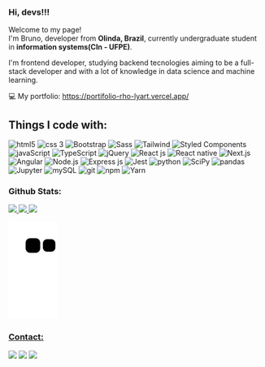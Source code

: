 ### Hi, devs!!!

<p>Welcome to my page! </br> I'm Bruno,  developer from <b>Olinda, Brazil</b>, currently undergraduate student in <b>information systems(CIn - UFPE)</b>. </p>
<p> I'm frontend developer, studying backend tecnologies aiming to be a full-stack developer and with a lot of knowledge in data science and machine learning. </p>

 💻 My portfolio: https://portifolio-rho-lyart.vercel.app/

## Things I code with:


<img alt="html5" src="https://img.shields.io/badge/-HTML5-E34F26?style=flat-square&logo=html5&logoColor=white" /> <img alt="css 3" src="https://img.shields.io/badge/-CSS3-F05032?style=flat-square&logo=css3&logoColor=white" />
<img alt="Bootstrap" src="https://img.shields.io/badge/-Bootstrap-be7abb?style=flat-square&logo=bootstrap&logoColor=white" />
<img alt="Sass" src="https://img.shields.io/badge/-Sass-be7abb?style=flat-square&logo=sass&logoColor=white" />
<img alt="Tailwind" src="https://img.shields.io/badge/-Tailwind_CSS-be7abb?style=flat-square&logo=tailwindcss&logoColor=white" />
<img alt="Styled Components" src="https://img.shields.io/badge/-Styled_Components-be7abb?style=flat-square&logo=styled-components&logoColor=white" />
<img alt="javaScript" src="https://img.shields.io/badge/-JavaScript-8a2be2?style=flat-square&logo=javascript&logoColor=white" />
<img alt="TypeScript" src="https://img.shields.io/badge/-TypeScript-8a2be2?style=flat-square&logo=typescript&logoColor=white" />
<img alt="jQuery" src="https://img.shields.io/badge/-jQuery-8a2be2?style=flat-square&logo=jQuery&logoColor=white" />
<img alt="React js" src="https://img.shields.io/badge/-React JS-007ACC?style=flat-square&logo=react&logoColor=white" />
<img alt="React native" src="https://img.shields.io/badge/-React Native-007ACC?style=flat-square&logo=react&logoColor=white" />
<img alt="Next.js" src="https://img.shields.io/badge/-Next.js-007ACC?style=flat-square&logo=next.js&logoColor=white" />
<img alt="Angular" src="https://img.shields.io/badge/-Angular JS-007ACC?style=flat-square&logo=angular&logoColor=white" />
<img alt="Node.js" src="https://img.shields.io/badge/-Node.js-008B8B?style=flat-square&logo=node.js&logoColor=white" />
<img alt="Express js" src="https://img.shields.io/badge/-Express-008B8B?style=flat-square&logo=express&logoColor=white" />
<img alt="Jest" src="https://img.shields.io/badge/-Jest-008B8B?style=flat-square&logo=jest&logoColor=white" />
<img alt="python" src="https://img.shields.io/badge/-Python-13aa52?style=flat-square&logo=python&logoColor=white" />
<img alt="SciPy" src="https://img.shields.io/badge/-SciPy-13aa52?style=flat-square&logo=scipy&logoColor=white" />
<img alt="pandas" src="https://img.shields.io/badge/-Pandas-13aa52?style=flat-square&logo=pandas&logoColor=white" /> 
<img alt="Jupyter" src="https://img.shields.io/badge/-Jupyter Notebook-13aa52?style=flat-square&logo=jupyter&logoColor=white" />                                    <img alt="mySQL" src="https://img.shields.io/badge/-MySQL-13aa52?style=flat-square&logo=mysql&logoColor=white" />                                                  <img alt="git" src="https://img.shields.io/badge/-Git-FF0000?style=flat-square&logo=git&logoColor=white" />
<img alt="npm" src="https://img.shields.io/badge/-npm-FF0000?style=flat-square&logo=npm&logoColor=white" />
<img alt="Yarn" src="https://img.shields.io/badge/-Yarn-FF0000?style=flat-square&logo=yarn&logoColor=white" />
          

### Github Stats:
<div>
<a href="https://github.com/brunom764">
<img height="200em" src="https://github-profile-summary-cards.vercel.app/api/cards/profile-details?username=brunom764&theme=radical"/> 
 <img height="0em" src="https://github-readme-stats.vercel.app/api?username=brunom764&theme=radical&show_icons=true&count_private=true&hide_border=true"/>
<img height="160em" src="https://github-readme-streak-stats.herokuapp.com/?user=brunom764&theme=radical&hide_border=true"/>

</div>


![Snake animation](https://github.com/brunom764/brunom764/blob/output/github-contribution-grid-snake.svg)
            
### Contact:
 <div>
  <a href = "mailto:brunom764@gmail.com"><img src="https://img.shields.io/badge/Gmail-F05032?style=for-the-badge&logo=gmail&logoColor=white" target="_blank"></a>      
  <a href="https://www.linkedin.com/in/bruno-miguel-a08022239/" target="_blank"><img src="https://img.shields.io/badge/-LinkedIn-007ACC?style=for-the-badge&logo=linkedin&logoColor=white" target="_blank"></a>  
  <a href="https://www.instagram.com/brunom_42/" target="_blank"><img src="https://img.shields.io/badge/-instagram-008B8B?style=for-the-badge&logo=instagram&logoColor=white" target="_blank"></a>
</div>           

